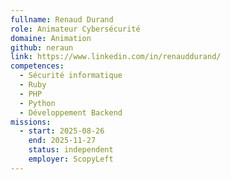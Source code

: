 ```yaml
---
fullname: Renaud Durand
role: Animateur Cybersécurité
domaine: Animation
github: neraun
link: https://www.linkedin.com/in/renauddurand/
competences:
  - Sécurité informatique
  - Ruby
  - PHP
  - Python
  - Développement Backend
missions:
  - start: 2025-08-26
    end: 2025-11-27
    status: independent
    employer: ScopyLeft
---
```

